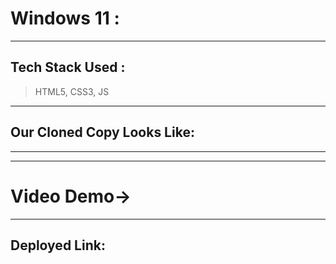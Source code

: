 # Windows 11 :
---
## Tech Stack Used :
> HTML5, CSS3, JS
---
## Our Cloned Copy Looks Like:

---

---


# Video Demo->






---

## Deployed Link: